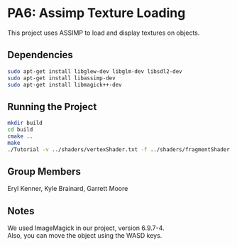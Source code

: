 # PA6: Assimp Texture Loading

This project uses ASSIMP to load and display textures on objects.

## Dependencies

```bash
sudo apt-get install libglew-dev libglm-dev libsdl2-dev
sudo apt-get install libassimp-dev
sudo apt-get install libmagick++-dev
```

## Running the Project

```bash
mkdir build
cd build
cmake ..
make
./Tutorial -v ../shaders/vertexShader.txt -f ../shaders/fragmentShader.txt -o ../obj/Tray.obj
```

## Group Members

Eryl Kenner, Kyle Brainard, Garrett Moore

## Notes

We used ImageMagick in our project, version 6.9.7-4.\
Also, you can move the object using the WASD keys.
